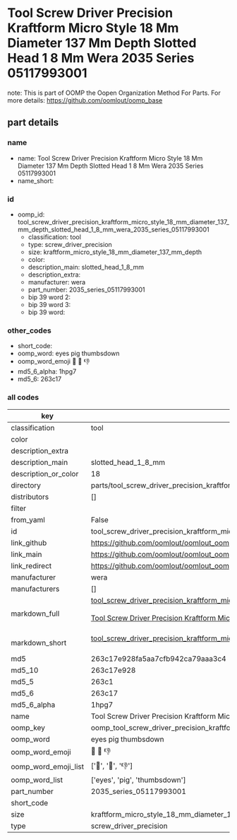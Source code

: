 # Tool Screw Driver Precision Kraftform Micro Style 18 Mm Diameter 137 Mm Depth Slotted Head 1 8 Mm Wera 2035 Series 05117993001  

note: This is part of OOMP the Oopen Organization Method For Parts. For more details: https://github.com/oomlout/oomp_base

##  part details
  







### name
* name: Tool Screw Driver Precision Kraftform Micro Style 18 Mm Diameter 137 Mm Depth Slotted Head 1 8 Mm Wera 2035 Series 05117993001
* name_short: 
### id
* oomp_id: tool_screw_driver_precision_kraftform_micro_style_18_mm_diameter_137_mm_depth_slotted_head_1_8_mm_wera_2035_series_05117993001
  * classification: tool
  * type: screw_driver_precision
  * size: kraftform_micro_style_18_mm_diameter_137_mm_depth
  * color: 
  * description_main: slotted_head_1_8_mm
  * description_extra: 
  * manufacturer: wera
  * part_number: 2035_series_05117993001
  * bip 39 word 2: 
  * bip 39 word 3: 
  * bip 39 word: 

### other_codes
* short_code: 
* oomp_word: eyes pig thumbsdown
* oomp_word_emoji :eyes: :pig: :thumbsdown:
* md5_6_alpha: 1hpg7
* md5_6: 263c17









### all codes 
| key | value |  
| --- | --- |  
| classification | tool |  
| color |  |  
| description_extra |  |  
| description_main | slotted_head_1_8_mm |  
| description_or_color | 18 |  
| directory | parts/tool_screw_driver_precision_kraftform_micro_style_18_mm_diameter_137_mm_depth_slotted_head_1_8_mm_wera_2035_series_05117993001 |  
| distributors | [] |  
| filter |  |  
| from_yaml | False |  
| id | tool_screw_driver_precision_kraftform_micro_style_18_mm_diameter_137_mm_depth_slotted_head_1_8_mm_wera_2035_series_05117993001 |  
| link_github | https://github.com/oomlout/oomlout_oomp_version_1_messy/tree/main/parts/tool_screw_driver_precision_kraftform_micro_style_18_mm_diameter_137_mm_depth_slotted_head_1_8_mm_wera_2035_series_05117993001 |  
| link_main | https://github.com/oomlout/oomlout_oomp_version_1_messy/tree/main/parts/tool_screw_driver_precision_kraftform_micro_style_18_mm_diameter_137_mm_depth_slotted_head_1_8_mm_wera_2035_series_05117993001 |  
| link_redirect | https://github.com/oomlout/oomlout_oomp_version_1_messy/tree/main/parts/tool_screw_driver_precision_kraftform_micro_style_18_mm_diameter_137_mm_depth_slotted_head_1_8_mm_wera_2035_series_05117993001 |  
| manufacturer | wera |  
| manufacturers | [] |  
| markdown_full | [tool_screw_driver_precision_kraftform_micro_style_18_mm_diameter_137_mm_depth_slotted_head_1_8_mm_wera_2035_series_05117993001](none)<br>[](none)<br>[Tool Screw Driver Precision Kraftform Micro Style 18 Mm Diameter 137 Mm Depth Slotted Head 1 8 Mm Wera 2035 Series 05117993001](none)<br><br> |  
| markdown_short | [tool_screw_driver_precision_kraftform_micro_style_18_mm_diameter_137_mm_depth_slotted_head_1_8_mm_wera_2035_series_05117993001](none)<br><br> |  
| md5 | 263c17e928fa5aa7cfb942ca79aaa3c4 |  
| md5_10 | 263c17e928 |  
| md5_5 | 263c1 |  
| md5_6 | 263c17 |  
| md5_6_alpha | 1hpg7 |  
| name | Tool Screw Driver Precision Kraftform Micro Style 18 Mm Diameter 137 Mm Depth Slotted Head 1 8 Mm Wera 2035 Series 05117993001 |  
| oomp_key | oomp_tool_screw_driver_precision_kraftform_micro_style_18_mm_diameter_137_mm_depth_slotted_head_1_8_mm_wera_2035_series_05117993001 |  
| oomp_word | eyes pig thumbsdown |  
| oomp_word_emoji | :eyes: :pig: :thumbsdown: |  
| oomp_word_emoji_list | [':eyes:', ':pig:', ':thumbsdown:'] |  
| oomp_word_list | ['eyes', 'pig', 'thumbsdown'] |  
| part_number | 2035_series_05117993001 |  
| short_code |  |  
| size | kraftform_micro_style_18_mm_diameter_137_mm_depth |  
| type | screw_driver_precision |  
